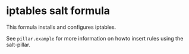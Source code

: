 # iptables salt formula

This formula installs and configures iptables.

See `pillar.example` for more information on howto insert rules using the salt-pillar.
